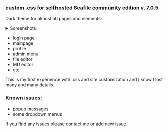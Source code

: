 
### custom .css for selfhosted Seafile community edition v. 7.0.5

Dark theme for almost all pages and elements:

<details>
  <summary>Screenshots</summary>
  
![](https://raw.githubusercontent.com/u-alexey/seafile_ce-edition_dark_theme/master/Screenshot_page.png)

![](https://raw.githubusercontent.com/u-alexey/seafile_ce-edition_dark_theme/master/Screenshot_page1.png)

![](https://raw.githubusercontent.com/u-alexey/seafile_ce-edition_dark_theme/master/Screenshot_css.png)

![](https://raw.githubusercontent.com/u-alexey/seafile_ce-edition_dark_theme/master/Screenshot_md.png)

</details>

* login page
* mainpage
* profile
* admin menu
* file editor
* MD editor
*  etc.

This is my first experience with .css and site customization and I know I lost many and many details.

### Known issues:

* popup messages
* some dropdown menus

If you find any issues please contact me or add new issue.
